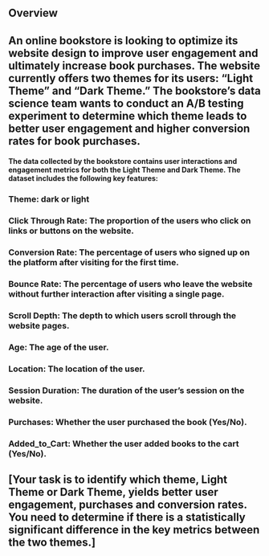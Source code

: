 ## Overview 


## An online bookstore is looking to optimize its website design to improve user engagement and ultimately increase book purchases. The website currently offers two themes for its users: “Light Theme” and “Dark Theme.” The bookstore’s data science team wants to conduct an A/B testing experiment to determine which theme leads to better user engagement and higher conversion rates for book purchases.


#### The data collected by the bookstore contains user interactions and engagement metrics for both the Light Theme and Dark Theme. The dataset includes the following key features:


### Theme: dark or light
### Click Through Rate: The proportion of the users who click on links or buttons on the website.
### Conversion Rate: The percentage of users who signed up on the platform after visiting for the first time.
### Bounce Rate: The percentage of users who leave the website without further interaction after visiting a single page.
### Scroll Depth: The depth to which users scroll through the website pages.
### Age: The age of the user.
### Location: The location of the user.
### Session Duration: The duration of the user’s session on the website.
### Purchases: Whether the user purchased the book (Yes/No).
### Added_to_Cart: Whether the user added books to the cart (Yes/No).



## [Your task is to identify which theme, Light Theme or Dark Theme, yields better user engagement, purchases and conversion rates. You need to determine if there is a statistically significant difference in the key metrics between the two themes.]

